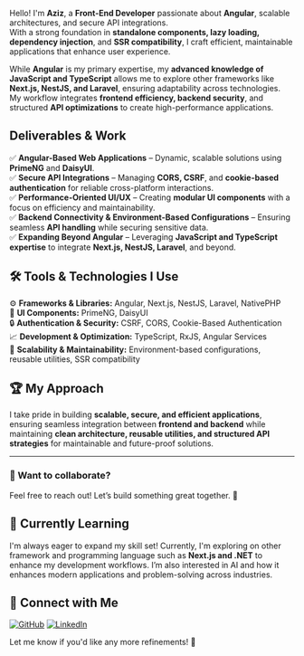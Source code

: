 Hello! I'm **Aziz**, a **Front-End Developer** passionate about **Angular**, scalable architectures, and secure API integrations.  
With a strong foundation in **standalone components, lazy loading, dependency injection**, and **SSR compatibility**, I craft efficient, maintainable applications that enhance user experience.  

While **Angular** is my primary expertise, my **advanced knowledge of JavaScript and TypeScript** allows me to explore other frameworks like **Next.js, NestJS, and Laravel**, ensuring adaptability across technologies.  
My workflow integrates **frontend efficiency, backend security**, and structured **API optimizations** to create high-performance applications.  

##  Deliverables & Work  
✅ **Angular-Based Web Applications** – Dynamic, scalable solutions using **PrimeNG** and **DaisyUI**.  
✅ **Secure API Integrations** – Managing **CORS, CSRF**, and **cookie-based authentication** for reliable cross-platform interactions.  
✅ **Performance-Oriented UI/UX** – Creating **modular UI components** with a focus on efficiency and maintainability.  
✅ **Backend Connectivity & Environment-Based Configurations** – Ensuring seamless **API handling** while securing sensitive data.  
✅ **Expanding Beyond Angular** – Leveraging **JavaScript and TypeScript expertise** to integrate **Next.js, NestJS, Laravel**, and beyond.  

## 🛠 Tools & Technologies I Use  
⚙ **Frameworks & Libraries:** Angular, Next.js, NestJS, Laravel, NativePHP  
🎨 **UI Components:** PrimeNG, DaisyUI  
🔒 **Authentication & Security:** CSRF, CORS, Cookie-Based Authentication  
📈 **Development & Optimization:** TypeScript, RxJS, Angular Services  
🔗 **Scalability & Maintainability:** Environment-based configurations, reusable utilities, SSR compatibility  

## 🏆 My Approach  
I take pride in building **scalable, secure, and efficient applications**, ensuring seamless integration between **frontend and backend** while maintaining **clean architecture, reusable utilities, and structured API strategies** for maintainable and future-proof solutions.  

---

### 🌟 Want to collaborate?  
Feel free to reach out! Let’s build something great together. 🚀

## 🌱 Currently Learning
I'm always eager to expand my skill set! Currently, I'm exploring on other framework and programming language such as **Next.js and .NET** to enhance my development workflows.
I’m also interested in AI and how it enhances modern applications and problem-solving across industries.

## 🔗 Connect with Me
[![GitHub](https://img.shields.io/badge/GitHub-Profile-blue?style=flat&logo=github)](https://github.com/aziz07cy)
[![LinkedIn](https://img.shields.io/badge/LinkedIn-Profile-blue?style=flat&logo=linkedin)](https://linkedin.com/in/azizmuslim78)
<!--
## 📊 GitHub Stats
![Aziz's GitHub stats](https://github-readme-stats.vercel.app/api?username=aziz07cy&show_icons=true&theme=radical)

---
-->

Let me know if you'd like any more refinements! 🚀
